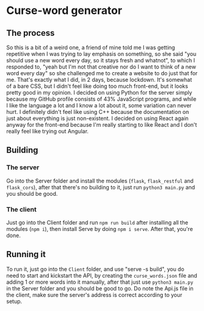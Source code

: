 # Curse-word generator

## The process

So this is a bit of a weird one, a friend of mine told me I was getting repetitive when I was trying to lay emphasis on something, so she said "you should use a new word every day, so it stays fresh and whatnot", to which I responded to, "yeah but I'm not that creative nor do I want to think of a new word every day" so she challenged me to create a website to do just that for me. That's exactly what I did, in 2 days, because lockdown. It's somewhat of a bare CSS, but I didn't feel like doing too much front-end, but it looks pretty good in my opinion. I decided on using Python for the server simply because my GitHub profile consists of 43% JavaScript programs, and while I like the language a lot and I know a lot about it, some variation can never hurt. I definitely didn't feel like using C++ because the documentation on just about everything is just non-existent. I decided on using React again anyway for the front-end because I'm really starting to like React and I don't really feel like trying out Angular.

## Building

### The server

Go into the Server folder and install the modules (`flask`, `flask_restful` and `flask_cors`), after that there's no building to it, just run `python3 main.py` and you should be good.

### The client

Just go into the Client folder and run `npm run build` after installing all the modules (`npm i`), then install Serve by doing `npm i serve`. After that, you're done.

## Running it

To run it, just go into the `Client` folder, and use "serve -s build", you do need to start and kickstart the API, by creating the `curse_words.json` file and adding 1 or more words into it manually, after that just use `python3 main.py` in the Server folder and you should be good to go. Do note the Api.js file in the client, make sure the server's address is correct according to your setup.